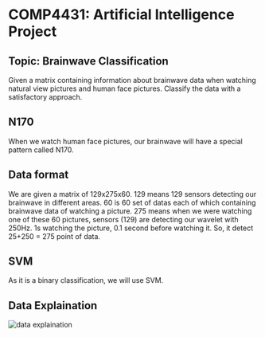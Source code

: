 # COMP4431: Artificial Intelligence Project

## Topic: Brainwave Classification

Given a matrix containing information about brainwave data when watching natural view pictures and human face pictures. Classify the data with a satisfactory approach.

## N170
When we watch human face pictures, our brainwave will have a special pattern called N170.

## Data format
We are given a matrix of 129x275x60. 129 means 129 sensors detecting our brainwave in different areas. 60 is 60 set of datas each of which containing brainwave data of watching a picture. 275 means when we were watching one of these 60 pictures, sensors (129) are detecting our wavelet with 250Hz. 1s watching the picture, 0.1 second before watching it. So, it detect 25+250 = 275 point of data.

## SVM
As  it is a binary classification, we will use SVM.

## Data Explaination
![data explaination](./dataexplain.png)
